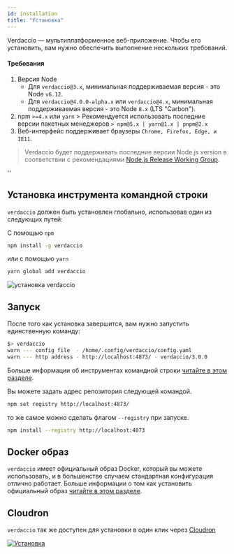 ```yaml
---
id: installation
title: "Установка"
---
```


Verdaccio — мультиплатформенное веб-приложение. Чтобы его установить, вам нужно обеспечить выполнение нескольких требований.

#### Требования

1. Версия Node 
    - Для `verdaccio@3.x`, минимальная поддерживаемая версия - это Node `v6.12`.
    - Для `verdaccio@4.0.0-alpha.x` или `verdaccio@4.x`, минимальная поддерживаемая версия - это Node `8.x` (LTS "Carbon").
2. npm `>=4.x` или `yarn` > Рекомендуется использовать последние версии пакетных менеджеров `> npm@5.x | yarn@1.x | pnpm@2.x`
3. Веб-интерфейс поддерживает браузеры `Chrome, Firefox, Edge, и IE11`.

> Verdaccio будет поддерживать последние версии Node.js version в соответствии с рекомендациями [Node.js Release Working Group](https://github.com/nodejs/Release).

<div id="codefund">''</div>

## Установка инструмента командной строки

`verdaccio` должен быть установлен глобально, использовав один из следующих путей:

С помощью `npm`

```bash
npm install -g verdaccio
```

или с помощью `yarn`

```bash
yarn global add verdaccio
```

![установка verdaccio](assets/install_verdaccio.gif)

## Запуск

После того как установка завершится, вам нужно запустить единственную команду:

```bash
$> verdaccio
warn --- config file  - /home/.config/verdaccio/config.yaml
warn --- http address - http://localhost:4873/ - verdaccio/3.0.0
```

Больше информации об инструментах командной строки [читайте в этом разделе](cli.md).

Вы можете задать адрес репозитория следующей командой.

```bash
npm set registry http://localhost:4873/
```

то же самое можно сделать флагом `--registry` при запуске.

```bash
npm install --registry http://localhost:4873
```

## Docker образ

`verdaccio` имеет официальный образ Docker, который вы можете использовать, и в большенстве случаем стандартная конфигурация отлично работает. Больше информации о том как установить официальный образ [читайте в этом разделе](docker.md).

## Cloudron

`verdaccio` так же доступен для установки в один клик через [Cloudron](https://cloudron.io)

[![Установка](https://cloudron.io/img/button.svg)](https://cloudron.io/button.html?app=org.eggertsson.verdaccio)